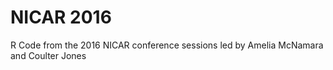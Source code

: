 # NICAR 2016
R Code from the 2016 NICAR conference sessions led by Amelia McNamara and Coulter Jones
